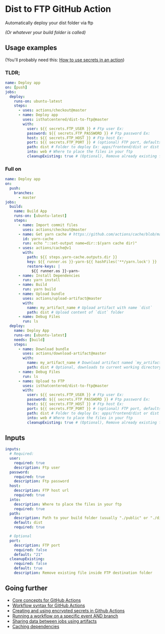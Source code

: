 # Dist to FTP GitHub Action

Automatically deploy your dist folder via ftp

_(Or whatever your build folder is called)_

## Usage examples

(You'll probably need this: [How to use secrets in an action](https://help.github.com/en/actions/automating-your-workflow-with-github-actions/creating-and-using-encrypted-secrets#using-encrypted-secrets-in-a-workflow))

### TLDR;

```yaml
name: Deploy app
on: [push]
jobs:
  deploy:
    runs-on: ubuntu-latest
    steps:
      - uses: actions/checkout@master
      - name: Deploy app
        uses: isthatcentered/dist-to-ftp@master
        with:
          user: ${{ secrets.FTP_USER }} # Ftp user Ex:
          password: ${{ secrets.FTP_PASSWORD }} # Ftp password Ex:
          host: ${{ secrets.FTP_HOST }} # Ftp host Ex:
          port: ${{ secrets.FTP_PORT }} # (optional) FTP port, defaults to 21
          path: dist # Folder to deploy Ex: apps/frontend/dist or dist
          into: web # Where to place the files in your ftp
          cleanupExisting: true # (Optional), Remove already existing files inside FTP destination folder (`into` parameter)
```

### Full on

```yaml
name: Deploy app
on:
  push:
    branches:
      - master
jobs:
  build:
    name: Build App
    runs-on: [ubuntu-latest]
    steps:
      - name: Import commit files
        uses: actions/checkout@master
      - name: Get yarn cache # https://github.com/actions/cache/blob/master/examples.md#node---yarn
        id: yarn-cache
        run: echo "::set-output name=dir::$(yarn cache dir)"
      - uses: actions/cache@v1
        with:
          path: ${{ steps.yarn-cache.outputs.dir }}
          key: ${{ runner.os }}-yarn-${{ hashFiles('**/yarn.lock') }}
          restore-keys: |
            ${{ runner.os }}-yarn-
      - name: Install Dependencies
        run: yarn install
      - name: Build
        run: yarn build
      - name: Upload bundle
        uses: actions/upload-artifact@master
        with:
          name: my_artifact_name # Upload artifact with name `dist`
          path: dist # Upload content of `dist` folder
      - name: Debug Files
        run: ls
  deploy:
    name: Deploy App
    runs-on: [ubuntu-latest]
    needs: [build]
    steps:
      - name: Download bundle
        uses: actions/download-artifact@master
        with:
          name: my_artifact_name # Download artifact named `my_artifact_name` (matches build step: Upload bundle)
          path: dist # Optional, downloads to current working directory under folder {artifact_name} if not specified
      - name: Debug Files
        run: ls
      - name: Upload to FTP
        uses: isthatcentered/dist-to-ftp@master
        with:
          user: ${{ secrets.FTP_USER }} # Ftp user Ex:
          password: ${{ secrets.FTP_PASSWORD }} # Ftp password Ex:
          host: ${{ secrets.FTP_HOST }} # Ftp host Ex:
          port: ${{ secrets.FTP_PORT }} # (optional) FTP port, defaults to 21
          path: dist # Folder to deploy Ex: apps/frontend/dist or dist
          into: web # Where to place the files in your ftp
          cleanupExisting: true # (Optional), Remove already existing files inside FTP destination folder (`into` parameter)
```

## Inputs

```yaml
inputs:
  # Required:
  user:
    required: true
    description: Ftp user
  password:
    required: true
    description: Ftp password
  host:
    description: FTP host url
    required: true
  into:
    description: Where to place the files in your ftp
    required: true
  path:
    description: Path to your build folder (usually "./public" or "./dist")
    default: dist
    required: true

  # Optional
  port:
    description: FTP port
    required: false
    default: "21"
  cleanupExisting:
    required: false
    default: true
    description: Remove existing file inside FTP destination folder
```

## Going further

- [Core concepts for GitHub Actions](https://help.github.com/en/actions/automating-your-workflow-with-github-actions/core-concepts-for-github-actions)
- [Workflow syntax for GitHub Actions](https://help.github.com/en/actions/automating-your-workflow-with-github-actions/workflow-syntax-for-github-actions)
- [Creating and using encrypted secrets in Github Actions](https://help.github.com/en/actions/automating-your-workflow-with-github-actions/creating-and-using-encrypted-secrets)
- [Running a workflow on a specific event AND branch](https://help.github.com/en/actions/automating-your-workflow-with-github-actions/workflow-syntax-for-github-actions#example-using-multiple-events-with-activity-types-or-configuration)
- [Sharing data between jobs using artifacts](https://help.github.com/en/actions/automating-your-workflow-with-github-actions/persisting-workflow-data-using-artifacts#sharing-data-between-workflow-runs)
- [Caching dependencies](https://help.github.com/en/actions/automating-your-workflow-with-github-actions/caching-dependencies-to-speed-up-workflows)
